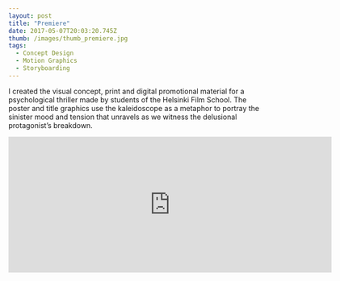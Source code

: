 ```yaml
---
layout: post
title: "Premiere"
date: 2017-05-07T20:03:20.745Z
thumb: /images/thumb_premiere.jpg
tags:
  - Concept Design
  - Motion Graphics
  - Storyboarding
---
```

I created the visual concept, print and digital promotional material for a psychological thriller made by students of the Helsinki Film School. The poster and title graphics use the kaleidoscope as a metaphor to portray the sinister mood and tension that unravels as we witness the delusional protagonist’s breakdown.

<iframe src="https://player.vimeo.com/video/86459962" width="640" height="270" frameborder="0" webkitallowfullscreen mozallowfullscreen allowfullscreen></iframe>
